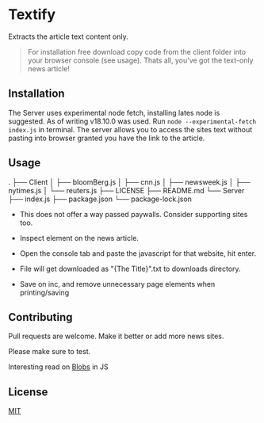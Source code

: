 # Textify

Extracts the article text content only. 

> For installation free download copy code from the client folder into your browser console (see usage). Thats all, you've got the text-only news article!

## Installation
The Server uses experimental node fetch, installing lates node is suggested. As of writing v18.10.0 was used.  Run ```node --experimental-fetch index.js``` in terminal. The server allows you to access the sites text without pasting into browser granted you have the link to the article. 

## Usage

.
├── Client
│   ├── bloomBerg.js
│   ├── cnn.js
│   ├── newsweek.js
│   ├── nytimes.js
│   └── reuters.js
├── LICENSE
├── README.md
└── Server
    ├── index.js
    ├── package.json
    └── package-lock.json

- This does not offer a way passed paywalls. Consider supporting sites too. 

- Inspect element on the news article.

- Open the console tab and paste the javascript for that website, hit enter.

- File will get downloaded as "{The Title}".txt to downloads directory.

- Save on inc, and remove unnecessary page elements when printing/saving

## Contributing
Pull requests are welcome. Make it better or add more news sites. 

Please make sure to test.

Interesting read on [Blobs](https://javascript.info/blob) in JS 

## License
[MIT](https://choosealicense.com/licenses/mit/)
